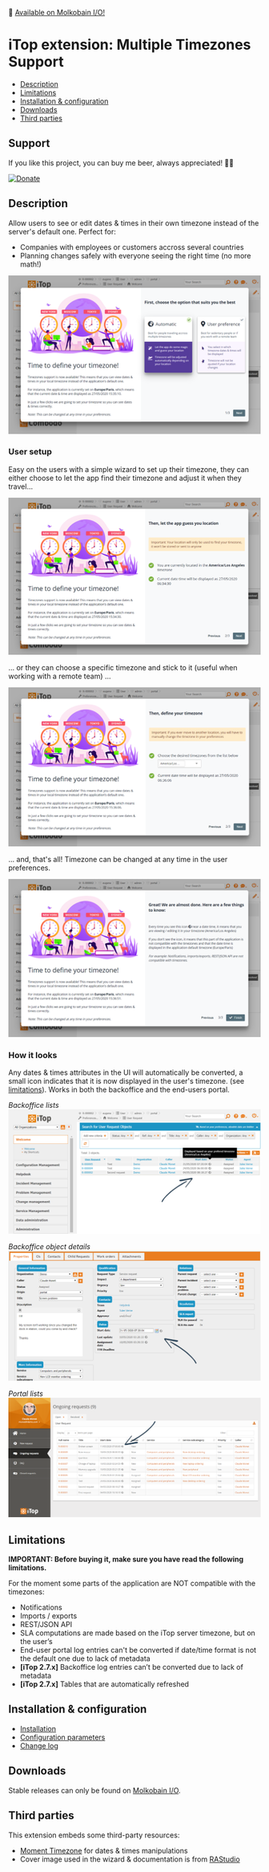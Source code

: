 👋 [Available on Molkobain I/O!](https://www.molkobain.com/product/multiple-timezones-support/)

# iTop extension: Multiple Timezones Support
* [Description](#description)
* [Limitations](#limitations)
* [Installation & configuration](#installation--configuration)
* [Downloads](#downloads)
* [Third parties](#third-parties)

## Support
If you like this project, you can buy me beer, always appreciated! 🍻😁

[![Donate](https://img.shields.io/static/v1?label=Donate&message=Molkobain%20I/O&color=green&style=flat&logo=paypal)](https://www.paypal.com/cgi-bin/webscr?cmd=_s-xclick&hosted_button_id=BZR88J33D4RG6&source=url)

## Description
Allow users to see or edit dates & times in their own timezone instead of the server's default one. Perfect for:

  * Companies with employees or customers accross several countries
  * Planning changes safely with everyone seeing the right time (no more math!)

![Description decoration](docs/img/mmts-wizard-01.png)

### User setup
Easy on the users with a simple wizard to set up their timezone, they can either choose to let the app find their timezone and adjust it when they travel...

![](docs/img/mmts-wizard-02-auto.png)

... or they can choose a specific timezone and stick to it (useful when working with a remote team) ...

![](docs/img/mmts-wizard-02-user.png)

... and, that's all! Timezone can be changed at any time in the user preferences.

![](docs/img/mmts-wizard-03.png)

### How it looks
Any dates & times attributes in the UI will automatically be converted, a small icon indicates that it is now displayed in the user's timezone. (see [limitations](#limitations)). Works in both the backoffice and the end-users portal.

*Backoffice lists*
![](docs/img/mmts-console-lists.png)

*Backoffice object details*
![](docs/img/mmts-console-fields.png)

*Portal lists*
![](docs/img/mmts-portal-lists.png)

## Limitations
**IMPORTANT: Before buying it, make sure you have read the following limitations.**

For the moment some parts of the application are NOT compatible with the timezones:

  * Notifications
  * Imports / exports
  * REST/JSON API
  * SLA computations are made based on the iTop server timezone, but on the user’s
  * End-user portal log entries can't be converted if date/time format is not the default one due to lack of metadata
  * **[iTop 2.7.x]** Backoffice log entries can’t be converted due to lack of metadata
  * **[iTop 2.7.x]** Tables that are automatically refreshed

## Installation & configuration
* [Installation](docs/configuration/installation.md)
* [Configuration parameters](docs/configuration/configuration-parameters.md)
* [Change log](./CHANGELOG.md)

## Downloads
Stable releases can only be found on [Molkobain I/O](https://www.molkobain.com/product/multiple-timezones-support/).

## Third parties
This extension embeds some third-party resources:

  * [Moment Timezone](https://momentjs.com/timezone/) for dates & times manipulations
  * Cover image used in the wizard & documentation is from [RAStudio](https://www.vectorstock.com/royalty-free-vectors/vectors-by_RAStudio)